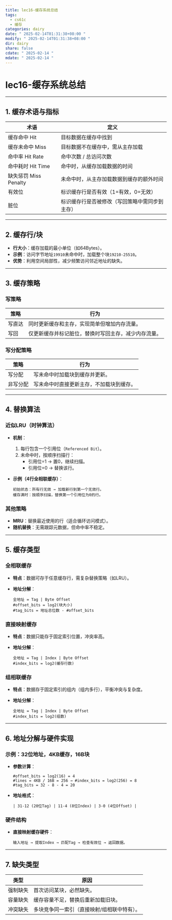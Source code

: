 ```yaml
---
title: lec16-缓存系统总结
tags:
  - cs61c
  - 缓存
categories: dairy
date: " 2025-02-14T01:31:38+08:00 "
modify: " 2025-02-14T01:31:38+08:00 "
dir: dairy
share: false
cdate: " 2025-02-14 "
mdate: " 2025-02-14 "
---
```


# lec16-缓存系统总结

---

## 1. 缓存术语与指标

| 术语                | 定义                      |
| ----------------- | ----------------------- |
| 缓存命中 Hit          | 目标数据在缓存中找到              |
| 缓存未命中 Miss        | 目标数据不在缓存中，需从主存加载        |
| 命中率 Hit Rate      | 命中次数 / 总访问次数            |
| 命中耗时 Hit Time     | 命中时，从缓存加载数据的时间          |
| 缺失惩罚 Miss Penalty | 未命中时，从主存加载数据到缓存的额外时间    |
| 有效位               | 标识缓存行是否有效（1=有效，0=无效）    |
| 脏位                | 标识缓存行是否被修改（写回策略中需同步到主存） |

---

## 2. 缓存行/块

- **行大小**：缓存加载的最小单位（如64Bytes）。  
- **示例**：访问字节地址`19910`未命中时，加载整个块`19210-25510`。  
- **优势**：利用空间局部性，减少频繁访问邻近地址的缺失。

---

## 3. 缓存策略

### 写策略

| 策略         | 行为                                                                 |
|--------------|----------------------------------------------------------------------|
| 写直达       | 同时更新缓存和主存，实现简单但增加内存流量。                         |
| 写回         | 仅更新缓存并标记脏位，替换时写回主存，减少内存流量。                 |

### 写分配策略

| 策略         | 行为                                                                 |
|--------------|----------------------------------------------------------------------|
| 写分配       | 写未命中时加载块到缓存并更新。                                       |
| 非写分配     | 写未命中时直接更新主存，不加载块到缓存。                             |

---

## 4. 替换算法

### 近似LRU（时钟算法）

- **机制**：  
  1. 每行包含一个引用位（`Referenced Bit`）。  
  2. 未命中时，按顺序扫描行：  
     - 引用位=1 → 置0，继续扫描。  
     - 引用位=0 → 替换该行。  
- **示例（4行全相联缓存）**：  

  ```plaintext
  初始状态：所有行无效 → 加载新行到第一个无效行。
  缓存满时：按顺序扫描，替换第一个引用位为0的行。
  ```

### 其他策略

- **MRU**：替换最近使用的行（适合循环访问模式）。  
- **随机替换**：无需跟踪元数据，但命中率不稳定。

---

## 5. 缓存类型

### 全相联缓存

- **特点**：数据可存于任意缓存行，需复杂替换策略（如LRU）。  
- **地址分解**：  

  ```
  全地址 = Tag | Byte Offset
  #offset_bits = log2(块大小)
  #tag_bits = 地址总位数 - #offset_bits
  ```

### 直接映射缓存

- **特点**：数据只能存于固定索引位置，冲突率高。  
- **地址分解**：  

  ```
  全地址 = Tag | Index | Byte Offset
  #index_bits = log2(缓存行数)
  ```

### 组相联缓存

- **特点**：数据存于固定索引的组内（组内多行），平衡冲突与复杂度。  
- **地址分解**：  

  ```
  全地址 = Tag | Index | Byte Offset
  #index_bits = log2(组数)
  ```

---

## 6. 地址分解与硬件实现

### 示例：32位地址，4KB缓存，16B块

- **参数计算**：  

  ```plaintext
  #offset_bits = log2(16) = 4
  #lines = 4KB / 16B = 256 → #index_bits = log2(256) = 8
  #tag_bits = 32 - 8 - 4 = 20
  ```

- **地址格式**：  

  ```
  | 31-12 (20位Tag) | 11-4 (8位Index) | 3-0 (4位Offset) |
  ```

### 硬件结构

- **直接映射缓存硬件**：  

  ```plaintext
  输入地址 → 提取Index → 匹配Tag → 检查有效位 → 返回数据。
  ```

---

## 7. 缺失类型

| 类型         | 原因                                                                 |
|--------------|----------------------------------------------------------------------|
| 强制缺失     | 首次访问某块，必然缺失。                                             |
| 容量缺失     | 缓存容量不足，替换后重新加载旧块。                                   |
| 冲突缺失     | 多块竞争同一索引（直接映射/组相联中特有）。                          |
